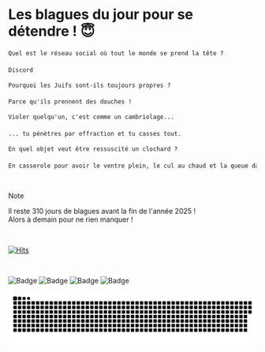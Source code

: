 
<h1>Les blagues du jour pour se détendre ! 😇</h1>

```diff
Quel est le réseau social où tout le monde se prend la tête ?

Discord
```

```diff
Pourquoi les Juifs sont-ils toujours propres ?

Parce qu'ils prennent des douches !
```

```diff
Violer quelqu'un, c'est comme un cambriolage...

... tu pénètres par effraction et tu casses tout.
```

```diff
En quel objet veut être ressuscité un clochard ?

En casserole pour avoir le ventre plein, le cul au chaud et la queue dans les mains d’une femme.
```

<br/>

> [!NOTE]
> Il reste 310 jours de blagues avant la fin de l'année 2025 ! <br/>
> Alors à demain pour ne rien manquer !

<br/>


[![Hits](https://hits.seeyoufarm.com/api/count/incr/badge.svg?url=https%3A%2F%2Fgithub.com%2FClems02%2Fhit-counter&count_bg=%23003E80&title_bg=%235C9FE1&icon=powershell.svg&icon_color=%23FFFFFF&title=Visite&edge_flat=false)](https://hits.seeyoufarm.com)


<br/>


![Badge](https://img.shields.io/badge/Last%20updated%20on-white?style=for-the-badge&logo=clockify)   ![Badge](https://img.shields.io/badge/25/02-white?style=for-the-badge) ![Badge](https://img.shields.io/badge/at-white?style=for-the-badge) ![Badge](https://img.shields.io/badge/03:03-white?style=for-the-badge)


<p align="center">
 <img width="1000" src="assets/github-snake.svg" alt="snake"/>
</p>
